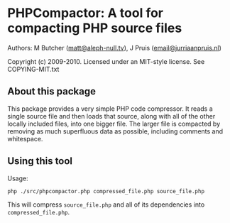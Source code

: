 # PHPCompactor: A tool for compacting PHP source files

Authors: M Butcher (matt@aleph-null.tv), J Pruis (email@jurriaanpruis.nl)

Copyright (c) 2009-2010. Licensed under an MIT-style license. See COPYING-MIT.txt

## About this package

This package provides a very simple PHP code compressor. It reads a single source file and then loads that source, along with all of the other locally included files, into one bigger file. The larger file is compacted by removing as much superfluous data as possible, including comments and whitespace.

## Using this tool

Usage:

    php ./src/phpcompactor.php compressed_file.php source_file.php 
    
This will compress `source_file.php` and all of its dependencies into `compressed_file.php`.
